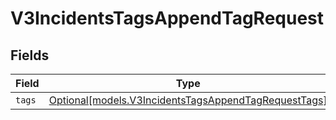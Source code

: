 # V3IncidentsTagsAppendTagRequest


## Fields

| Field                                                                                                    | Type                                                                                                     | Required                                                                                                 | Description                                                                                              |
| -------------------------------------------------------------------------------------------------------- | -------------------------------------------------------------------------------------------------------- | -------------------------------------------------------------------------------------------------------- | -------------------------------------------------------------------------------------------------------- |
| `tags`                                                                                                   | [Optional[models.V3IncidentsTagsAppendTagRequestTags]](../models/v3incidentstagsappendtagrequesttags.md) | :heavy_minus_sign:                                                                                       | N/A                                                                                                      |